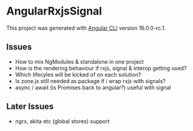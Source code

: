 # AngularRxjsSignal

This project was generated with [Angular CLI](https://github.com/angular/angular-cli) version 16.0.0-rc.1.

## Issues

- How to mix NgModules & standalone in one project
- How is the rendering behaviour if rxjs, signal & interop getting used?
- Which lifecyles will be kicked of on each solution?
- Is zone.js still needed as package if i wrap rxjs with signals?
- async / await (is Promises back to angular?) useful with signal

## Later Issues
- ngrx, akita etc (global stores) support